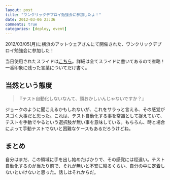 ```yaml
---
layout: post
title: "ワンクリックデプロイ勉強会に参加したよ！"
date: 2012-03-06 23:36
comments: true
categories: [deploy, event]
---
```


2012/03/05(月)に横浜のアットウェアさんにて開催された、ワンクリックデプロイ勉強会に参加した！

当日使用されたスライドは[こちら](http://www.slideshare.net/Ryuzee/101-10647187)。詳細は全てスライドに書いてあるので省略！一番印象に残った言葉についてだけ書く。

<!-- more -->

## 当然という態度

> 『テスト自動化しないなんて、頭おかしいんじゃないですか？』

ジョークのように聞こえるかもしれないが、これをサラっと言える、その感覚がスゴく大事だと思った。これは、テスト自動化する事を常識として捉えていて、テストを手動でやるという選択肢が無い事を意味している。もちろん、時と場合によって手動テストでないと困難なケースもあるだろうけどね。

## まとめ

自分はまだ、この領域に手を出し始めたばかりで、その感覚には程遠い。テスト自動化するのが当たり前で、それが無いと不安に陥るくらい、自分の中に定着しないといけないと思った。話しはそれからだ。